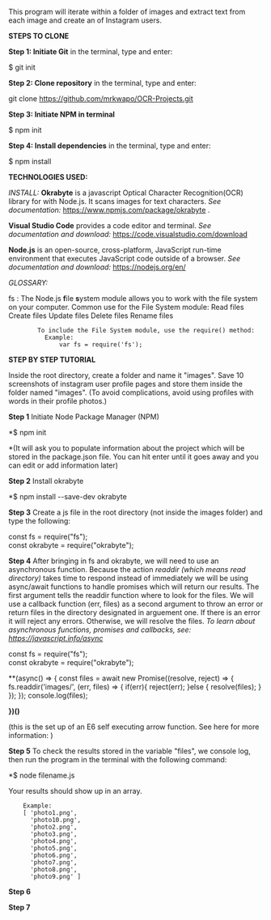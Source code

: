 This program will iterate within a folder of images and extract text from each image and create an of Instagram users.


**STEPS TO CLONE**

**Step 1: Initiate Git** in the terminal, type and enter:

$ git init

**Step 2: Clone repository** in the terminal, type and enter:

git clone https://github.com/mrkwapo/OCR-Projects.git

**Step 3: Initiate NPM in terminal**

$ npm init



**Step 4: Install dependencies** in the terminal, type and enter:

$ npm install


**TECHNOLOGIES USED:**

*INSTALL:*
**Okrabyte** is a javascript Optical Character Recognition(OCR) library for with Node.js. It scans images for text characters. 
*See documentation:* https://www.npmjs.com/package/okrabyte .

**Visual Studio Code** provides a code editor and terminal. 
*See documentation and download:* https://code.visualstudio.com/download

**Node.js** is an open-source, cross-platform, JavaScript run-time environment that executes JavaScript code outside of a browser.
  *See documentation and download:* https://nodejs.org/en/ 
  
  
  *GLOSSARY:*
  
  fs : The Node.js **f**ile **s**ystem module allows you to work with the file system on your computer.
            Common use for the File System module:
                  Read files
                  Create files
                  Update files
                  Delete files
                  Rename files

            To include the File System module, use the require() method:
              Example: 
                  var fs = require('fs');

**STEP BY STEP TUTORIAL**

Inside the root directory, create a folder and name it "images". Save 10 screenshots of instagram user profile pages and store them inside the folder named "images". (To avoid complications, avoid using profiles with words in their profile photos.)


**Step 1** Initiate Node Package Manager (NPM)

*$ npm init

*(It will ask you to populate information about the project which will be stored in the package.json file. You can hit enter until it goes away and you can edit or add information later)

**Step 2** Install okrabyte

*$ npm install --save-dev okrabyte

**Step 3** Create a js file in the root directory (not inside the images folder) and type the following:

const fs = require("fs");  
const okrabyte = require("okrabyte");



**Step 4**
After bringing in fs and okrabyte, we will need to use an asynchronous function. Because the action *readdir (which means read directory)* takes time to respond instead of immediately we will be using async/await functions to handle promises which will return our results. The first argument tells the readdir function where to look for the files. We will use a callback function (err, files) as a second argument to throw an error or return files in the directory designated in arguement one. If there is an error it will reject any errors. Otherwise, we will resolve the files. *To learn about asynchronous functions, promises and callbacks, see:  https://javascript.info/async*

const fs = require("fs");  
const okrabyte = require("okrabyte");

**(async() => {
  const files = await new Promise((resolve, reject) => {
    fs.readdir('images/', (err, files) => {
      if(err){
        reject(err);
      }else {
        resolve(files);
      }
    });
  });
  console.log(files);

**})()** 

(this is the set up of an E6 self executing arrow function. See here for more information: )

**Step 5**
To check the results stored in the variable "files", we console log, then run the program in the terminal with the following command:

*$ node filename.js

Your results should show up in an array.

        Example:
        [ 'photo1.png',
          'photo10.png',
          'photo2.png',
          'photo3.png',
          'photo4.png',
          'photo5.png',
          'photo6.png',
          'photo7.png',
          'photo8.png',
          'photo9.png' ]


**Step 6**

**Step 7**
